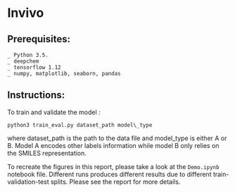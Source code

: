 # Invivo

## Prerequisites:
```
_ Python 3.5.
_ deepchem 
_ tensorflow 1.12
_ numpy, matplotlib, seaborn, pandas
```

## Instructions:
To train and validate the model : 
```
python3 train_eval.py dataset_path model\_type 
```
where dataset_path is the path to the data file and model_type is either A or B. 
Model A encodes other labels information while model B only relies on the SMILES representation.

To recreate the figures in this report, please take a look at the ```Demo.ipynb``` notebook file. 
Different runs produces different results due to different train-validation-test splits. Please see the report for more details.
